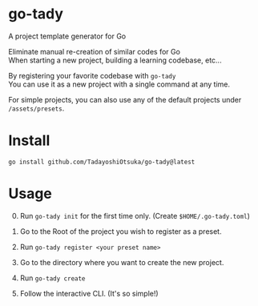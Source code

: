 # go-tady

A project template generator for Go

Eliminate manual re-creation of similar codes for Go  
When starting a new project, building a learning codebase, etc...

By registering your favorite codebase with `go-tady`  
You can use it as a new project with a single command at any time.

For simple projects, you can also use any of the default projects under `/assets/presets`.

# Install

`go install github.com/TadayoshiOtsuka/go-tady@latest`

# Usage

0. Run `go-tady init` for the first time only. (Create `$HOME/.go-tady.toml`)

1. Go to the Root of the project you wish to register as a preset.
2. Run `go-tady register <your preset name>`
3. Go to the directory where you want to create the new project.
4. Run `go-tady create`
5. Follow the interactive CLI. (It's so simple!)
